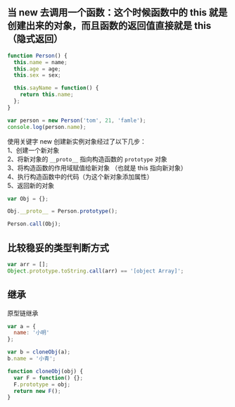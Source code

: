 ## 当 new 去调用一个函数：这个时候函数中的 this 就是创建出来的对象，而且函数的返回值直接就是 this（隐式返回）

```javascript
function Person() {
  this.name = name;
  this.age = age;
  this.sex = sex;

  this.sayName = function() {
    return this.name;
  };
}

var person = new Person('tom', 21, 'famle');
console.log(person.name);
```

使用关键字 new 创建新实例对象经过了以下几步：<br>
1、创建一个新对象<br>
2、将新对象的 `__proto__` 指向构造函数的 `prototype` 对象<br>
3、将构造函数的作用域赋值给新对象 （也就是 this 指向新对象）<br>
4、执行构造函数中的代码（为这个新对象添加属性）<br>
5、返回新的对象

```javascript
var Obj = {};

Obj.__proto__ = Person.prototype();

Person.call(Obj);
```

## 比较稳妥的类型判断方式

```javascript
var arr = [];
Object.prototype.toString.call(arr) == '[object Array]';
```

## 继承

原型链继承<br>

```javascript
var a = {
  name: '小明'
};

var b = cloneObj(a);
b.name = '小青';

function cloneObj(obj) {
  var F = function() {};
  F.prototype = obj;
  return new F();
}
```
